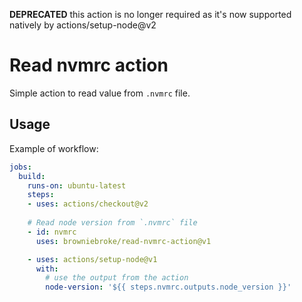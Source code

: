 **DEPRECATED** this action is no longer required as it's now supported natively by actions/setup-node@v2

# Read nvmrc action

Simple action to read value from `.nvmrc` file.



## Usage

Example of workflow:

```yaml
jobs:
  build:
    runs-on: ubuntu-latest
    steps:
    - uses: actions/checkout@v2
  
    # Read node version from `.nvmrc` file
    - id: nvmrc
      uses: browniebroke/read-nvmrc-action@v1

    - uses: actions/setup-node@v1
      with:
        # use the output from the action
        node-version: '${{ steps.nvmrc.outputs.node_version }}'

```
